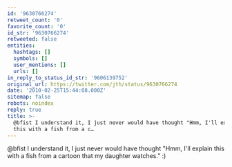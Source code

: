 ```yaml
---
id: '9630766274'
retweet_count: '0'
favorite_count: '0'
id_str: '9630766274'
retweeted: false
entities:
  hashtags: []
  symbols: []
  user_mentions: []
  urls: []
in_reply_to_status_id_str: '9606139752'
original_url: https://twitter.com/jth/status/9630766274
date: '2010-02-25T15:44:08.000Z'
sitemap: false
robots: noindex
reply: true
title: >-
  @bfist I understand it, I just never would have thought "Hmm, I'll explain
  this with a fish from a c…
---
```


@bfist I understand it, I just never would have thought "Hmm, I'll explain this with a fish from a cartoon that my daughter watches." :)